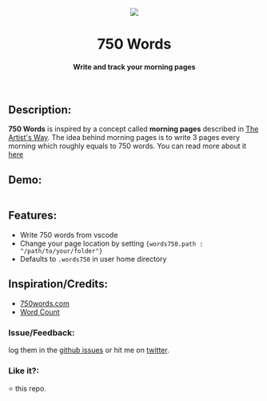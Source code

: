<p align="center">
  <img src="https://user-images.githubusercontent.com/2767425/31608224-3483a86c-b28d-11e7-8a10-664ceb02f6c1.png"/>
  <h1 align="center">750 Words</h1>
  <h4 align="center">Write and track your morning pages</h4>
  <br>
</p>

## Description:

**750 Words** is inspired by a concept called **morning pages** described in [The Artist's Way](https://en.wikipedia.org/wiki/The_Artist%27s_Way). The idea behind morning pages is to write 3 pages every morning which roughly equals to 750 words. You can read more about it [here](http://750words.com/)

## Demo:

<img src=""></img>

## Features:

* Write 750 words from vscode
* Change your page location by setting ` {words750.path : "/path/to/your/folder"} `
* Defaults to `.words750` in user home directory

## Inspiration/Credits:

* [750words.com](http://750words.com/)
* [Word Count](https://github.com/Microsoft/vscode-wordcount)

### Issue/Feedback:

log them in the [github issues](https://github.com/cg-cnu/vscode-750-words/issues) or hit me on [twitter](https://twitter.com/cgcnu).

### Like it?:

⭐ this repo.